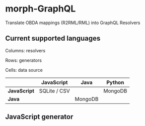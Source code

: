 # morph-GraphQL
Translate OBDA mappings (R2RML/RML) into GraphQL Resolvers

## Current supported languages

Columns: resolvers

Rows: generators

Cells: data source

|                | JavaScript   | Java    | Python  |
|----------------|--------------|---------|---------|
| **JavaScript** | SQLite / CSV |         | MongoDB |
| **Java**       |              | MongoDB |         |


## JavaScript generator

